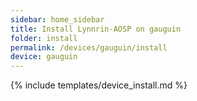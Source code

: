 ```yaml
---
sidebar: home_sidebar
title: Install Lynnrin-AOSP on gauguin
folder: install
permalink: /devices/gauguin/install
device: gauguin
---
```

{% include templates/device_install.md %}
